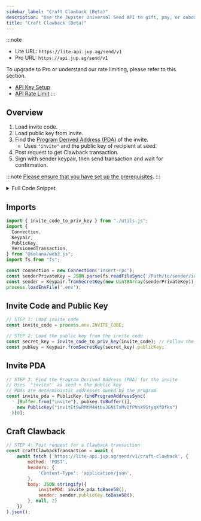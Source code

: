 ```yaml
---
sidebar_label: "Craft Clawback (Beta)"
description: "Use the Jupiter Universal Send API to gift, pay, or onboard anyone in seconds."
title: "Craft Clawback (Beta)"
---
```


<head>
    <title>Craft Clawback (Beta)</title>
    <meta name="twitter:card" content="summary" />
</head>

:::note
- Lite URL: `https://lite-api.jup.ag/send/v1`
- Pro URL: `https://api.jup.ag/send/v1`

To upgrade to Pro or understand our rate limiting, please refer to this section.
- [API Key Setup](/docs/api-setup)
- [API Rate Limit](/docs/api-rate-limit)
:::

## Overview

1. Load invite code.
2. Load public key from invite.
3. Find the [Program Derived Address (PDA)](https://solana.com/docs/core/pda) of the invite.
    - Uses `"invite"` and the public key of recipient at seed.
4. Post request to get Clawback transaction.
5. Sign with sender keypair, then send transaction and wait for confirmation.

:::note
[Please ensure that you have set up the prerequisites](/docs/universal-send-api/invite-code#overview).
:::

<details>
    <summary>
        Full Code Snippet
    </summary>

```jsx
import { invite_code_to_priv_key } from "./utils.js";
import {
  Connection,
  Keypair,
  PublicKey,
  VersionedTransaction,
} from "@solana/web3.js";
import fs from "fs";

const connection = new Connection('insert-rpc');
const senderPrivateKey = JSON.parse(fs.readFileSync('/Path/to/sender/id.json', 'utf8').trim());
const sender = Keypair.fromSecretKey(new Uint8Array(senderPrivateKey));
process.loadEnvFile('.env');

// STEP 1: Load invite code
const invite_code = process.env.INVITE_CODE;

// STEP 2: Load the public key from the invite code
const secret_key = invite_code_to_priv_key(invite_code);
const pubkey = Keypair.fromSecretKey(secret_key).publicKey;

// STEP 3: Find the Program Derived Address (PDA) for the invite
// Uses `"invite"` as seed + the public key
// PDAs are deterministic addresses owned by the program
const invite_pda = PublicKey.findProgramAddressSync(
    [Buffer.from("invite"), pubkey.toBuffer()],
    new PublicKey("inv1tEtSwRMtM44tbvJGNiTxMvDfPVnX9StyqXfDfks")
  )[0];

// STEP 4: Post request for a Clawback transaction
const craftClawbackTransaction = await (
    await fetch ('https://lite-api.jup.ag/send/v1/craft-clawback', {
        method: 'POST',
        headers: {
            'Content-Type': 'application/json',
        },
        body: JSON.stringify({
            invitePDA: invite_pda.toBase58(),
            sender: sender.publicKey.toBase58(),
        }, null, 2)
    })
).json();

// STEP 5: Use sender keypair to sign and send to network
const transaction = VersionedTransaction.deserialize(Buffer.from(craftClawbackTransaction.tx, 'base64'));
transaction.sign([sender]); // SIGN with SENDER
const transactionBinary = transaction.serialize();
const blockhashInfo = await connection.getLatestBlockhashAndContext({ commitment: "confirmed" });

const signature = await connection.sendRawTransaction(transactionBinary, {
  maxRetries: 0,
  skipPreflight: true,
});

// Log the signature immediately after sending, before confirmation
console.log(`Transaction sent: https://solscan.io/tx/${signature}`);
  
try {
  const confirmation = await connection.confirmTransaction({
    signature,
    blockhash: blockhashInfo.value.blockhash,
    lastValidBlockHeight: blockhashInfo.value.lastValidBlockHeight,
  }, "confirmed");

  if (confirmation.value.err) {
    console.error(`Transaction failed: ${JSON.stringify(confirmation.value.err)}`);
    console.log(`Examine the failed transaction: https://solscan.io/tx/${signature}`);
  } else {
    console.log(`Transaction successful: https://solscan.io/tx/${signature}`);
  }
} catch (error) {
  console.error(`Error confirming transaction: ${error}`);
  console.log(`Examine the transaction status: https://solscan.io/tx/${signature}`);
}
```
</details>

## Imports

```jsx
import { invite_code_to_priv_key } from "./utils.js";
import {
  Connection,
  Keypair,
  PublicKey,
  VersionedTransaction,
} from "@solana/web3.js";
import fs from "fs";

const connection = new Connection('insert-rpc');
const senderPrivateKey = JSON.parse(fs.readFileSync('/Path/to/sender/id.json', 'utf8').trim());
const sender = Keypair.fromSecretKey(new Uint8Array(senderPrivateKey));
process.loadEnvFile('.env');
```

## Invite Code and Public Key

```jsx
// STEP 1: Load invite code
const invite_code = process.env.INVITE_CODE;

// STEP 2: Load the public key from the invite code
const secret_key = invite_code_to_priv_key(invite_code); // Follow the utils.js guide
const pubkey = Keypair.fromSecretKey(secret_key).publicKey;
```

## Invite PDA

```jsx
// STEP 3: Find the Program Derived Address (PDA) for the invite
// Uses `"invite"` as seed + the public key
// PDAs are deterministic addresses owned by the program
const invite_pda = PublicKey.findProgramAddressSync(
    [Buffer.from("invite"), pubkey.toBuffer()],
    new PublicKey("inv1tEtSwRMtM44tbvJGNiTxMvDfPVnX9StyqXfDfks")
  )[0];
```

## Craft Clawback

```jsx
// STEP 4: Post request for a Clawback transaction
const craftClawbackTransaction = await (
    await fetch ('https://lite-api.jup.ag/send/v1/craft-clawback', {
        method: 'POST',
        headers: {
            'Content-Type': 'application/json',
        },
        body: JSON.stringify({
            invitePDA: invite_pda.toBase58(),
            sender: sender.publicKey.toBase58(),
        }, null, 2)
    })
).json();
```